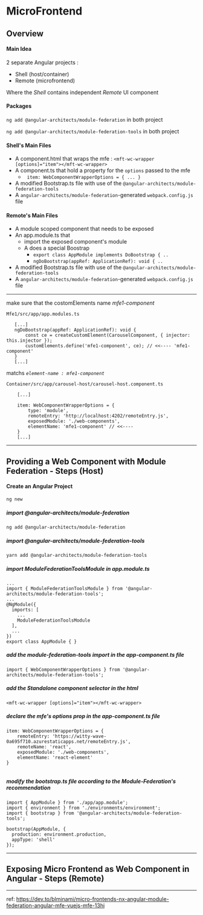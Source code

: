 # MicroFrontend

<h2>Overview</h2>

<h4>Main Idea</h4>

2 separate Angular projects : 
- Shell (host/container) 
- Remote (microfrontend)
  
Where the _Shell_ contains independent _Remote_ UI component
  

<h4>Packages</h4>

 `ng add @angular-architects/module-federation`
 in both project

 `ng add @angular-architects/module-federation-tools`
 in both project


<h4>Shell's Main Files</h4>

- A component.html that wraps the mfe : `<mft-wc-wrapper [options]="item"></mft-wc-wrapper>`
- A component.ts that hold a property for the `options` passed to the mfe
  -  `  item: WebComponentWrapperOptions = { ... }  `
- A modified Bootstrap.ts file with use of the `@angular-architects/module-federation-tools`
- A `angular-architects/module-federation`-generated `webpack.config.js` file

<h4>Remote's Main Files</h4>

- A module scoped component that needs to be exposed
- An app.module.ts that
  - import the exposed component's module
  - A does a special Boostrap 
    -  `export class AppModule implements DoBootstrap { ..`
    -   `ngDoBootstrap(appRef: ApplicationRef): void { .. `
- A modified Bootstrap.ts file with use of the `@angular-architects/module-federation-tools`
- A `angular-architects/module-federation`-generated `webpack.config.js` file

--- 

 make sure that the costomElements name _mfe1-component_
 ```
 Mfe1/src/app/app.modules.ts 

    [...]
    ngDoBootstrap(appRef: ApplicationRef): void {
        const ce = createCustomElement(CarouselComponent, { injector: this.injector });
        customElements.define('mfe1-component', ce); // <<---- 'mfe1-component'
    }
    [...]
```

matchs _`element-name : mfe1-component`_

```
Container/src/app/carousel-host/carousel-host.component.ts

    [...]

    item: WebComponentWrapperOptions = {
        type: 'module',
        remoteEntry: 'http://localhost:4202/remoteEntry.js',
        exposedModule: './web-components',
        elementName: 'mfe1-component' // <<----
    }
    [...]
 ```

 ---

<h2>Providing a Web Component with Module Federation
- Steps (Host)</h2>

<h4>Create an Angular Project</h4>

```
ng new 
```

<h5>import @angular-architects/module-federation</h5>

```
ng add @angular-architects/module-federation
```

<h5>import @angular-architects/module-federation-tools</h5>

```
yarn add @angular-architects/module-federation-tools
```

<h5>import ModuleFederationToolsModule in app.module.ts</h5>

```
...
import { ModuleFederationToolsModule } from '@angular-architects/module-federation-tools';
...
@NgModule({
  imports: [
    ...
    ModuleFederationToolsModule
  ],
  ...
})
export class AppModule { }
```

<h5>add the module-federation-tools import in the app-component.ts file</h5>

```
import { WebComponentWrapperOptions } from '@angular-architects/module-federation-tools';
```


<h5>add the Standalone component selector in the html</h5>

```
<mft-wc-wrapper [options]="item"></mft-wc-wrapper>
```

<h5>declare the mfe's options prop in the app-component.ts file</h5>

```
item: WebComponentWrapperOptions = {
    remoteEntry: 'https://witty-wave-0a695f710.azurestaticapps.net/remoteEntry.js',
    remoteName: 'react',
    exposedModule: './web-components',
    elementName: 'react-element'
}
    
```

<h5>modify the bootstrap.ts file according to the Module-Federation's recommendation</h5>

```
import { AppModule } from './app/app.module';
import { environment } from './environments/environment';
import { bootstrap } from '@angular-architects/module-federation-tools';

bootstrap(AppModule, {
  production: environment.production,
  appType: 'shell'
});
```

---
<h2>Exposing Micro Frontend as Web Component in Angular
 - Steps (Remote)</h2>


 ---

 ref: https://dev.to/blminami/micro-frontends-nx-angular-module-federation-angular-mfe-vuejs-mfe-13hi
